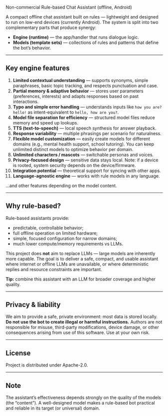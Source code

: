 Non-commercial Rule-based Chat Assistant (offline, Android)

A compact offline chat assistant built on rules — lightweight and designed to run on low-end devices (currently Android). The system is split into two complementary parts that produce synergy:

- **Engine (runtime)** — the app/handler that runs dialogue logic.  
- **Models (template sets)** — collections of rules and patterns that define the bot’s behavior.

---

## Key engine features

1. **Limited contextual understanding** — supports synonyms, simple paraphrases, basic topic tracking, and respects punctuation and case.  
2. **Partial memory & adaptive behavior** — stores user parameters (preferences, interests) and adapts responses based on past interactions.  
3. **Typo and simple error handling** — understands inputs like `how you are? hello!` as intent-equivalent to `hello, how are you?`.  
4. **Model file separation for efficiency** — structured model files reduce memory and speed up lookups.  
5. **TTS (text-to-speech)** — local speech synthesis for answer playback.  
6. **Response variability** — multiple phrasings per scenario for naturalness.  
7. **Flexible model customization** — easily create models for different domains (e.g., mental health support, school tutoring). You can keep unlimited distinct models to optimize behavior per domain.  
8. **Unlimited characters / mascots** — switchable personas and voices.  
9. **Privacy-focused design** — sensitive data stays local. Note: if a device is rooted, system security depends on the device/firmware.  
10. **Integration potential** — theoretical support for syncing with other apps.  
11. **Language-agnostic engine** — works with rule models in any language.

…and other features depending on the model content.

---

## Why rule-based?

Rule-based assistants provide:
- predictable, controllable behavior;  
- full offline operation on limited hardware;  
- simple, focused configuration for narrow domains;  
- much lower compute/memory requirements vs LLMs.

This project does **not** aim to replace LLMs — large models are inherently more capable. The goal is to deliver a safe, compact, and usable assistant where internet or offline LLMs are unavailable, or where deterministic replies and resource constraints are important.

**Tip:** combine this assistant with an LLM for broader coverage and higher quality.

---

## Privacy & liability

We aim to provide a safe, private environment: most data is stored locally. **Do not use the bot to create illegal or harmful instructions.** Authors are not responsible for misuse, third-party modifications, device damage, or other consequences arising from use of this software. Use at your own risk.

---

## License

Project is distributed under Apache-2.0.

---

## Note

The assistant’s effectiveness depends strongly on the quality of the models (the “content”). A well-designed model makes a rule-based bot practical and reliable in its target (or universal) domain.
